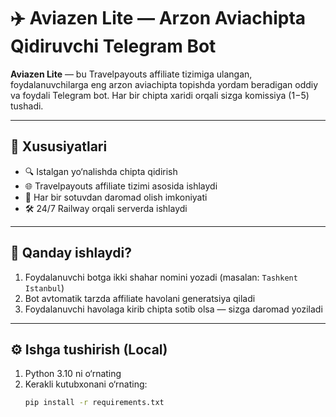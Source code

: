 # ✈️ Aviazen Lite — Arzon Aviachipta Qidiruvchi Telegram Bot

**Aviazen Lite** — bu Travelpayouts affiliate tizimiga ulangan, foydalanuvchilarga eng arzon aviachipta topishda yordam beradigan oddiy va foydali Telegram bot. Har bir chipta xaridi orqali sizga komissiya ($1-$5) tushadi.

---

## 🚀 Xususiyatlari

- 🔍 Istalgan yo‘nalishda chipta qidirish
- 🌐 Travelpayouts affiliate tizimi asosida ishlaydi
- 💸 Har bir sotuvdan daromad olish imkoniyati
- 🛠 24/7 Railway orqali serverda ishlaydi

---

## 🧠 Qanday ishlaydi?

1. Foydalanuvchi botga ikki shahar nomini yozadi (masalan: `Tashkent Istanbul`)
2. Bot avtomatik tarzda affiliate havolani generatsiya qiladi
3. Foydalanuvchi havolaga kirib chipta sotib olsa — sizga daromad yoziladi

---

## ⚙️ Ishga tushirish (Local)

1. Python 3.10 ni o‘rnating
2. Kerakli kutubxonani o‘rnating:
   ```bash
   pip install -r requirements.txt
